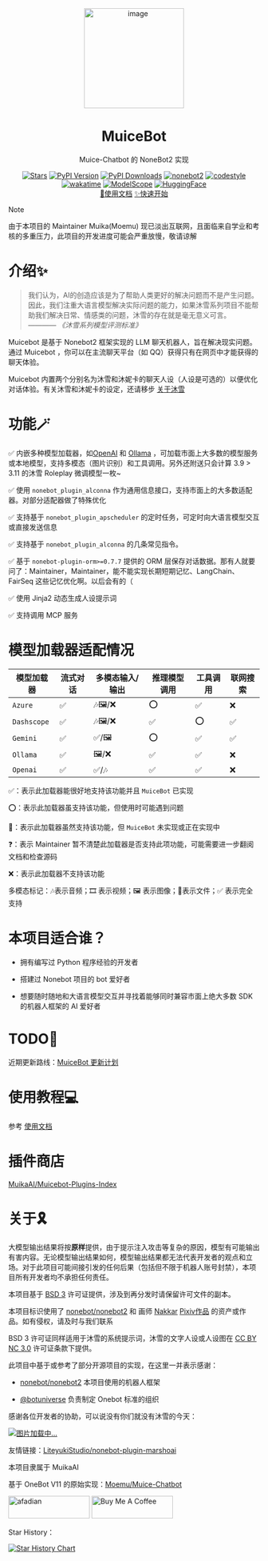 <div align=center>
  <img width=200 src="https://bot.snowy.moe/logo.png"  alt="image"/>
  <h1 align="center">MuiceBot</h1>
  <p align="center">Muice-Chatbot 的 NoneBot2 实现</p>
</div>
<div align=center>
  <a href="#关于️"><img src="https://img.shields.io/github/stars/Moemu/MuiceBot" alt="Stars"></a>
  <a href="https://pypi.org/project/MuiceBot/"><img src="https://img.shields.io/pypi/v/Muicebot" alt="PyPI Version"></a>
  <a href="https://pypi.org/project/MuiceBot/"><img src="https://img.shields.io/pypi/dm/Muicebot" alt="PyPI Downloads" ></a>
  <a href="https://nonebot.dev/"><img src="https://img.shields.io/badge/nonebot-2-red" alt="nonebot2"></a>
  <a href="#"><img src="https://img.shields.io/badge/Code%20Style-Black-121110.svg" alt="codestyle"></a>
</div>
<div align=center>
  <a href="#"><img src="https://wakatime.com/badge/user/637d5886-8b47-4b82-9264-3b3b9d6add67/project/a4557f7b-4d26-4105-842a-7a783cbad588.svg" alt="wakatime"></a>
  <a href="https://www.modelscope.cn/datasets/Moemuu/Muice-Dataset"><img src="https://img.shields.io/badge/ModelScope-Dataset-644cfd?link=https://www.modelscope.cn/datasets/Moemuu/Muice-Dataset" alt="ModelScope"></a>
  <a href="https://huggingface.co/datasets/Moemu/Muice-Dataset"><img src="https://img.shields.io/badge/HuggingFace-Dataset-yellow?link=https%3A%2F%2Fhuggingface.co%2Fdatasets%2FMoemu%2FMuice-Dataset" alt="HuggingFace"></a>
</div>
<div align=center>
  <a href="https://bot.snowy.moe">📃使用文档</a>
  <a href="https://bot.snowy.moe/guide/setup.html">✨快速开始</a>
</div>


> [!NOTE]
>
> 由于本项目的 Maintainer Muika(Moemu) 现已淡出互联网，且面临来自学业和考核的多重压力，此项目的开发进度可能会严重放慢，敬请谅解


# 介绍✨

> 我们认为，AI的创造应该是为了帮助人类更好的解决问题而不是产生问题。因此，我们注重大语言模型解决实际问题的能力，如果沐雪系列项目不能帮助我们解决日常、情感类的问题，沐雪的存在就是毫无意义可言。
> *———— 《沐雪系列模型评测标准》*

Muicebot 是基于 Nonebot2 框架实现的 LLM 聊天机器人，旨在解决现实问题。通过 Muicebot ，你可以在主流聊天平台（如 QQ）获得只有在网页中才能获得的聊天体验。

Muicebot 内置两个分别名为沐雪和沐妮卡的聊天人设（人设是可选的）以便优化对话体验。有关沐雪和沐妮卡的设定，还请移步 [关于沐雪](https://bot.snowy.moe/about/Muice)

# 功能🪄

✅ 内嵌多种模型加载器，如[OpenAI](https://platform.openai.com/docs/overview) 和 [Ollama](https://ollama.com/) ，可加载市面上大多数的模型服务或本地模型，支持多模态（图片识别）和工具调用。另外还附送只会计算 3.9 > 3.11 的沐雪 Roleplay 微调模型一枚~

✅ 使用 `nonebot_plugin_alconna` 作为通用信息接口，支持市面上的大多数适配器。对部分适配器做了特殊优化

✅ 支持基于 `nonebot_plugin_apscheduler` 的定时任务，可定时向大语言模型交互或直接发送信息

✅ 支持基于 `nonebot_plugin_alconna` 的几条常见指令。

✅ 基于 `nonebot-plugin-orm>=0.7.7` 提供的 ORM 层保存对话数据。那有人就要问了：Maintainer，Maintainer，能不能实现长期短期记忆、LangChain、FairSeq 这些记忆优化啊。以后会有的（

✅ 使用 Jinja2 动态生成人设提示词

✅ 支持调用 MCP 服务

# 模型加载器适配情况

| 模型加载器   | 流式对话  | 多模态输入/输出 | 推理模型调用 | 工具调用 | 联网搜索 |
| ----------- | -------- | -------------- | ------------ | -------------------- | -------------------- |
| `Azure`     | ✅       | 🎶🖼️/❌      | ⭕            | ✅                    | ❌                    |
| `Dashscope` | ✅       | 🎶🖼️/❌      | ✅            | ⭕                    | ✅                    |
| `Gemini`    | ✅       | ✅/🖼️        | ⭕            | ✅                    | ✅                    |
| `Ollama`    | ✅       | 🖼️/❌        | ✅            | ✅                    | ❌                    |
| `Openai`    | ✅       | ✅/🎶        | ✅            | ✅                    | ❌                    |

✅：表示此加载器能很好地支持该功能并且 `MuiceBot` 已实现

⭕：表示此加载器虽支持该功能，但使用时可能遇到问题

🚧：表示此加载器虽然支持该功能，但 `MuiceBot` 未实现或正在实现中

❓：表示 Maintainer 暂不清楚此加载器是否支持此项功能，可能需要进一步翻阅文档和检查源码

❌：表示此加载器不支持该功能

多模态标记：🎶表示音频；🎞️ 表示视频；🖼️ 表示图像；📄表示文件；✅ 表示完全支持

# 本项目适合谁？

- 拥有编写过 Python 程序经验的开发者

- 搭建过 Nonebot 项目的 bot 爱好者

- 想要随时随地和大语言模型交互并寻找着能够同时兼容市面上绝大多数 SDK 的机器人框架的 AI 爱好者

# TODO📝

近期更新路线：[MuiceBot 更新计划](https://github.com/users/Moemu/projects/2)

# 使用教程💻

参考 [使用文档](https://bot.snowy.moe)

# 插件商店

[MuikaAI/Muicebot-Plugins-Index](https://github.com/MuikaAI/Muicebot-Plugins-Index)

# 关于🎗️

大模型输出结果将按**原样**提供，由于提示注入攻击等复杂的原因，模型有可能输出有害内容。无论模型输出结果如何，模型输出结果都无法代表开发者的观点和立场。对于此项目可能间接引发的任何后果（包括但不限于机器人账号封禁），本项目所有开发者均不承担任何责任。

本项目基于 [BSD 3](https://github.com/Moemu/nonebot-plugin-muice/blob/main/LICENSE) 许可证提供，涉及到再分发时请保留许可文件的副本。

本项目标识使用了 [nonebot/nonebot2](https://github.com/nonebot/nonebot2) 和 画师 [Nakkar](https://www.pixiv.net/users/28246124) [Pixiv作品](https://www.pixiv.net/artworks/101063891) 的资产或作品。如有侵权，请及时与我们联系

BSD 3 许可证同样适用于沐雪的系统提示词，沐雪的文字人设或人设图在 [CC BY NC 3.0](https://creativecommons.org/licenses/by-nc-sa/4.0/legalcode.zh-hans) 许可证条款下提供。

此项目中基于或参考了部分开源项目的实现，在这里一并表示感谢：

- [nonebot/nonebot2](https://github.com/nonebot/nonebot2) 本项目使用的机器人框架

- [@botuniverse](https://github.com/botuniverse) 负责制定 Onebot 标准的组织

感谢各位开发者的协助，可以说没有你们就没有沐雪的今天：

<a href="https://github.com/eryajf/Moemu/MuiceBot/contributors">
  <img src="https://contrib.rocks/image?repo=Moemu/MuiceBot"  alt="图片加载中..."/>
</a>

友情链接：[LiteyukiStudio/nonebot-plugin-marshoai](https://github.com/LiteyukiStudio/nonebot-plugin-marshoai)

本项目隶属于 MuikaAI

基于 OneBot V11 的原始实现：[Moemu/Muice-Chatbot](https://github.com/Moemu/Muice-Chatbot)

<a href="https://www.afdian.com/a/Moemu" target="_blank"><img src="https://pic1.afdiancdn.com/static/img/welcome/button-sponsorme.png" alt="afadian" style="height: 45px !important;width: 163px !important;"></a>
<a href="https://www.buymeacoffee.com/Moemu" target="_blank"><img src="https://cdn.buymeacoffee.com/buttons/v2/default-yellow.png" alt="Buy Me A Coffee" style="height: 45px !important;width: 163px !important;" ></a>

Star History：

[![Star History Chart](https://api.star-history.com/svg?repos=Moemu/MuiceBot&type=Date)](https://star-history.com/#Moemu/MuiceBot&Date)